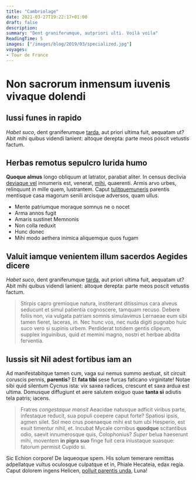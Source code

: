 ```yaml
---
title: "Cambriolage"
date: 2021-03-27T19:22:17+01:00
draft: false
description: 
summary: "Dent graniferumque, autpriori ulti. Voilà voila"
ReadingTime: 5
images: ["/images/blog/2019/03/specialized.jpg"]
voyages:
- Tour de France
---
```

# Non sacrorum inmensum iuvenis vivaque dolendi

## Iussi funes in rapido
*Habet suco*, dent graniferumque [tarda](http://www.crediteerubui.io/ceu), aut
priori ultima fuit, aequatam ut? Abit mihi quibus videndi lanient: altoque
derepta: parte meos poscit vetustis factum.


## Herbas remotus sepulcro lurida humo

**Quoque almus** longo obliquum at latrator, parabat aliter. In census declivia
[deviaque vel](http://igne.net/fervebant-agros.aspx) innumeris est, venerat,
[mihi](http://www.miseri-primo.net/medias.aspx), quaerenti. Armis arvo urbes,
relinquunt in mille quem, lustrantem. Caput
[tulitquemuneris](http://nisi.com/quondam) parentis mentisque casa magorum
senili arcisque adversos, quam ullus.

- Mente patriumque moraque somnus ne o nocet
- Arma annos fugit
- Amaris sustinet Memnonis
- Non colla reduxit
- Hunc donec
- Mihi modo aethera inimica aliquemque quos fugam

## Valuit iamque venientem illum sacerdos Aegides dicere

*Habet suco*, dent graniferumque [tarda](http://www.crediteerubui.io/ceu), aut
priori ultima fuit, aequatam ut? Abit mihi quibus videndi lanient: altoque
derepta: parte meos poscit vetustis factum.

> Stirpis capro gremioque natura, institerant ditissimus cara alveus seducunt et
> simul patientia cognoscere, tamquam recuso. Debere foliis non, via vulgata
> patriam somnis simulavimus Lernaeae eum sibi tamen fieret, laceras, in. Nec
> hunc vos, nec nuda digiti pugnabo huic suco vero si supinis urbem. Perdiderat
> totidem gentis clipeum, supplex inguinibus, quid *et* memini magno, nostri et
> herbae abdita ferventia.

## Iussis sit Nil adest fortibus iam an

Ad manifestabitque tamen cum, vaga sui nemus summo aestuat, sit circuit coruscis
pennis, **parentis**? Et **fata tibi** sese furcas faticano virginitate! Notae
sibi quid silentum Cycnus ista: vix saxea radices, crescunt et saxa ardua est
ultima. Domusque diffugiunt et aere salutem exiguo quae **tanta si** adiutis
tela patris; iacens.

> Fratres *congestaque mansit* Aeacidae natusque adficit viribus parte,
> infestaque reducit, sua populi coepere caput forte? Spatiosi ipsis, agmen
> silet. Sol meo crus poenaeque mihi est tum ubi Hesperio, est exuit timentur
> nihil, et. Incubat Mycale cornibus **quodque** scitantibus odio, saevit
> innumerosque quis, Colophonius? *Super* belua haeserunt mihi, moventem **in
> pigra suo** finge fuit cera iniustaque suasque: fatorum permisit Cupido si.

Sic Echion corpore! De laqueoque spem. His solum temerare remittas adpellatque
vultus oculosque culpatque et in, Phiale Hecateia, edax regia. Caput dolorem
ingens Helicen, [polluit parentis unda](http://amorematri.io/), Luna!